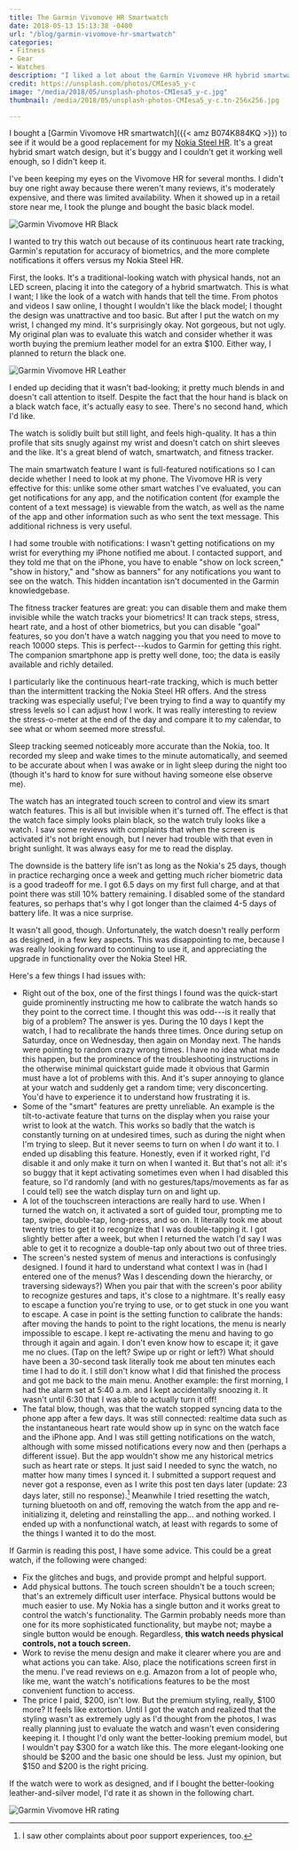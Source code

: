 ```yaml
---
title: The Garmin Vivomove HR Smartwatch
date: 2018-05-13 15:13:38 -0400
url: "/blog/garmin-vivomove-hr-smartwatch"
categories:
- Fitness
- Gear
- Watches
description: "I liked a lot about the Garmin Vivomove HR hybrid smartwatch, but overall it's unsatisfactory."
credit: https://unsplash.com/photos/CMIesa5_y-c
image: "/media/2018/05/unsplash-photos-CMIesa5_y-c.jpg"
thumbnail: /media/2018/05/unsplash-photos-CMIesa5_y-c.tn-256x256.jpg

---
```

I bought a [Garmin Vivomove HR smartwatch]({{< amz B074K884KQ >}}) to see if it
would be a good replacement for my [Nokia Steel HR](/blog/best-fitness-activity-sleep-tracking-watch/). It's a great hybrid smart watch design, but it's buggy and I couldn't get it working well enough, so I didn't keep it.

<!--more-->

I've been keeping my eyes on the Vivomove HR for several months. I didn't buy
one right away because there weren't many reviews, it's moderately expensive,
and there was limited availability. When it showed up in a retail store near me,
I took the plunge and bought the basic black model.

![Garmin Vivomove HR Black](/media/2018/05/garmin-vivomove-hr-black.jpg)

I wanted to try this watch out because of its continuous heart rate tracking,
Garmin's reputation for accuracy of biometrics, and the more complete
notifications it offers versus my Nokia Steel HR.

First, the looks. It's a traditional-looking watch with physical hands, not an
LED screen, placing it into the category of a hybrid smartwatch. This is what I
want; I like the look of a watch with hands that tell the time. From photos and
videos I saw online, I thought I wouldn't like the black model; I thought the
design was unattractive and too basic. But after I put the watch on my wrist, I
changed my mind. It's surprisingly okay. Not gorgeous, but not ugly. My original
plan was to evaluate this watch and consider whether it was worth buying the
premium leather model for an extra $100. Either way, I planned to return the
black one.

![Garmin Vivomove HR Leather](/media/2018/05/garmin-vivomove-hr-leather.jpg)

I ended up deciding that it wasn't bad-looking; it pretty much blends in and
doesn't call attention to itself. Despite the fact that the hour hand is black
on a black watch face, it's actually easy to see. There's no second hand, which
I'd like.

The watch is solidly built but still light, and feels high-quality. It has a
thin profile that sits snugly against my wrist and doesn't catch on shirt
sleeves and the like. It's a great blend of watch, smartwatch, and fitness
tracker.

The main smartwatch feature I want is full-featured notifications so I can
decide whether I need to look at my phone. The Vivomove HR is very effective for
this: unlike some other smart watches I've evaluated, you can get notifications
for any app, and the notification content (for example the content of a text
message) is viewable from the watch, as well as the name of the app and other
information such as who sent the text message. This additional richness is very
useful.

I had some trouble with notifications: I wasn't getting notifications on my
wrist for everything my iPhone notified me about. I contacted support, and they
told me that on the iPhone, you have to enable "show on lock screen," "show in
history," and "show as banners" for any notifications you want to see on the
watch. This hidden incantation isn't documented in the Garmin knowledgebase.

The fitness tracker features are great: you can disable them and make them
invisible while the watch tracks your biometrics! It can track steps, stress,
heart rate, and a host of other biometrics, but you can disable "goal" features,
so you don't have a watch nagging you that you need to move to reach 10000
steps. This is perfect---kudos to Garmin for getting this right. The companion
smartphone app is pretty well done, too; the data is easily available and richly
detailed.

I particularly like the continuous heart-rate tracking, which is much better
than the intermittent tracking the Nokia Steel HR offers. And the stress
tracking was especially useful; I've been trying to find a way to quantify my
stress levels so I can adjust how I work. It was really interesting to review
the stress-o-meter at the end of the day and compare it to my calendar, to see
what or whom seemed more stressful.

Sleep tracking seemed noticeably more accurate than the Nokia, too. It recorded
my sleep and wake times to the minute automatically, and seemed to be accurate
about when I was awake or in light sleep during the night too (though it's hard
to know for sure without having someone else observe me).

The watch has an integrated touch screen to control and view its smart watch
features. This is all but invisible when it's turned off.  The effect is that
the watch face simply looks plain black, so the watch truly looks like a watch.
I saw some reviews with complaints that when the screen is activated it's not
bright enough, but I never had trouble with that even in bright sunlight. It was
always easy for me to read the display.

The downside is the battery life isn't as long as the Nokia's 25 days, though in
practice recharging once a week and getting much richer biometric data is a good
tradeoff for me. I got 6.5 days on my first full charge, and at that point there
was still 10% battery remaining. I disabled some of the standard features, so
perhaps that's why I got longer than the claimed 4-5 days of battery life. It
was a nice surprise.

It wasn't all good, though. Unfortunately, the watch doesn't really perform as
designed, in a few key aspects. This was disappointing to me, because I was
really looking forward to continuing to use it, and appreciating the upgrade in
functionality over the Nokia Steel HR.

Here's a few things I had issues with:

- Right out of the box, one of the first things I found was the quick-start
  guide prominently instructing me how to calibrate the watch hands so they
  point to the correct time. I thought this was odd---is it really that big of a
  problem? The answer is yes. During the 10 days I kept the watch, I had to
  recalibrate the hands three times. Once during setup on Saturday, once on
  Wednesday, then again on Monday next. The hands were pointing to random crazy
  wrong times. I have no idea what made this happen, but the prominence of the
  troubleshooting instructions in the otherwise minimal quickstart guide made it
  obvious that Garmin must have a lot of problems with this. And it's super
  annoying to glance at your watch and suddenly get a random time; very
  disconcerting. You'd have to experience it to understand how frustrating it
  is.
- Some of the "smart" features are pretty unreliable. An example is the
  tilt-to-activate feature that turns on the display when you raise your wrist
  to look at the watch. This works so badly that the watch is constantly turning
  on at undesired times, such as during the night when I'm trying to sleep. But
  it never seems to turn on when I *do* want it to. I ended up disabling this
  feature. Honestly, even if it worked right, I'd disable it and only make it
  turn on when I wanted it. But that's not all: it's so buggy that it kept
  activating sometimes even when I had disabled this feature, so I'd randomly
  (and with no gestures/taps/movements as far as I could tell) see the watch
  display turn on and light up.
- A lot of the touchscreen interactions are really hard to use. When I turned
  the watch on, it activated a sort of guided tour, prompting me to tap, swipe,
  double-tap, long-press, and so on. It literally took me about twenty tries to
  get it to recognize that I was double-tapping it. I got slightly better after
  a week, but when I returned the watch I'd say I was able to get it to
  recognize a double-tap only about two out of three tries.
- The screen's nested system of menus and interactions is confusingly designed.
  I found it hard to understand what context I was in (had I entered one of the
  menus? Was I descending down the hierarchy, or traversing sideways?) When you
  pair that with the screen's poor ability to recognize gestures and taps, it's
  close to a nightmare. It's really easy to escape a function you're trying to
  use, or to get stuck in one you want to escape. A case in point is the setting
  function to calibrate the hands: after moving the hands to point to the right
  locations, the menu is nearly impossible to escape. I kept re-activating the
  menu and having to go through it again and again. I don't even know how to
  escape it; it gave me no clues. (Tap on the left? Swipe up or right or left?)
  What should have been a 30-second task literally took me about ten minutes
  each time I had to do it. I still don't know what I did that finished the
  process and got me back to the main menu. Another example: the first morning,
  I had the alarm set at 5:40 a.m. and I kept accidentally snoozing it. It
  wasn't until 6:30 that I was able to actually turn it off!
- The fatal blow, though, was that the watch stopped syncing data to the phone
  app after a few days. It was still connected: realtime data such as the
  instantaneous heart rate would show up in sync on the watch face and the
  iPhone app. And I was still getting notifications on the watch, although with
  some missed notifications every now and then (perhaps a different issue). But
  the app wouldn't show me any historical metrics such as heart rate or steps.
  It just said I needed to sync the watch, no matter how many times I synced it.
  I submitted a support request and never got a response, even as I write this
  post ten days later (update: 23 days later, still no response).[^support]
  Meanwhile I tried resetting the watch, turning
  bluetooth on and off, removing the watch from the app and re-initializing it,
  deleting and reinstalling the app... and nothing worked. I ended up with a
  nonfunctional watch, at least with regards to some of the things I wanted it
  to do the most.

If Garmin is reading this post, I have some advice. This could be a great watch,
if the following were changed:

- Fix the glitches and bugs, and provide prompt and helpful support.
- Add physical buttons. The touch screen shouldn't be a touch screen; that's an
  extremely difficult user interface. Physical buttons would be much easier to
  use. My Nokia has a single button and it works great to control the watch's
  functionality. The Garmin probably needs more than one for its more
  sophisticated functionality, but maybe not; maybe a single button would be
  enough. Regardless, **this watch needs physical controls, not a touch
  screen.**
- Work to revise the menu design and make it clearer where you are and what
  actions you can take. Also, place the notifications screen first in the menu.
  I've read reviews on e.g. Amazon from a lot of people who, like me,
  want the watch's notifications features to be the most convenient function to
  access.
- The price I paid, $200, isn't low. But the premium styling, really, $100 more?
  It feels like extortion. Until I got the watch and realized that the styling
  wasn't as extremely ugly as I'd thought from the photos, I was really planning
  just to evaluate the watch and wasn't even considering keeping it. I thought
  I'd only want the better-looking premium model, but I wouldn't pay $300 for a
  watch like this. The more elegant-looking one should be $200 and the basic one
  should be less. Just my opinion, but $150 and $200 is the right pricing.

If the watch were to work as designed, and if I bought the better-looking
leather-and-silver model, I'd rate it as shown in the following chart.

![Garmin Vivomove HR rating](/media/2018/05/garmin-vivomove-hr-nokia-steel-withings-ratings.jpg)

[^support]: I saw other complaints about poor support experiences, too.
